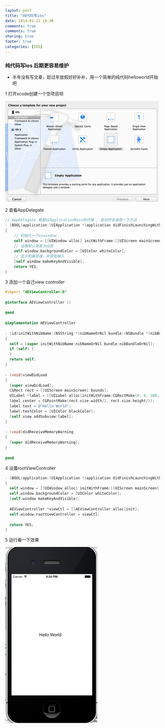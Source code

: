 ```yaml
---
layout: post
title: "纯代码写ios"
date: 2014-01-22 18:30
comments: true
comments: true
sharing: true
footer: true
categories: [IOS]
---
```



### 纯代码写ios 后期更容易维护

+ 半年没有写文章，趁过年放假好好补补，用一个简单的纯代码helloworld开始吧


1 打开xcode创建一个空项目呗

<img style="max-width:500px;" src="/images/post/ios-new-project.jpg" />

2 查看AppDelegate

```objective-c
// AppDelegate 就是UIApplicationMain的代理 , 启动时会调用一下方法
- (BOOL)application:(UIApplication *)application didFinishLaunchingWithOptions:(NSDictionary *)launchOptions
{
    // 初始化一个uiwindow
    self.window = [[UIWindow alloc] initWithFrame:[[UIScreen mainScreen] bounds]];
    // 设置默认背景为白色
    self.window.backgroundColor = [UIColor whiteColor];
    // 显示到最前端，并获取输入
    [self.window makeKeyAndVisible];
    return YES;
}
```

<!-- more -->

3 添加一个自己view controller

```objective-c
#import "AEViewController.h"

@interface AEViewController ()

@end

@implementation AEViewController

- (id)initWithNibName:(NSString *)nibNameOrNil bundle:(NSBundle *)nibBundleOrNil
{
  self = [super initWithNibName:nibNameOrNil bundle:nibBundleOrNil];
  if (self) {
  }
  return self;
}

- (void)viewDidLoad
{
  [super viewDidLoad];
  CGRect rect = [[UIScreen mainScreen] bounds];
  UILabel *label = [[UILabel alloc]initWithFrame:CGRectMake(0, 0, 100, 50)];
  label.center = CGPointMake(rect.size.width/2, rect.size.height/2);
  label.text = @"Hello World";
  label.textColor = [UIColor blackColor];
  [self.view addSubview:label];
}

- (void)didReceiveMemoryWarning
{
  [super didReceiveMemoryWarning];
}

@end

```

4 设置rootViewController

```objective-c
- (BOOL)application:(UIApplication *)application didFinishLaunchingWithOptions:(NSDictionary *)launchOptions
{
  self.window = [[UIWindow alloc] initWithFrame:[[UIScreen mainScreen] bounds]];
  self.window.backgroundColor = [UIColor whiteColor];
  [self.window makeKeyAndVisible];
  
  AEViewController *viewCtl = [[AEViewController alloc]init];
  self.window.rootViewController = viewCtl;
  
  return YES;
}
```

5 运行看一下效果

<img style="max-width:300px;" src="/images/post/ios-new-project-ret.jpg" />
